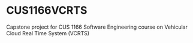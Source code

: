# CUS1166VCRTS
Capstone project for CUS 1166 Software Engineering course on Vehicular Cloud Real Time System (VCRTS)
